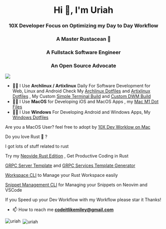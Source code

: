 <h1 align="center">Hi 👋, I'm Uriah</h1>
<h3 align="center">10X Developer Focus on Optimizing my Day to Day Workflow</h3>
<h3 align="center">A Master Rustacean 🦀</h3>
<h3 align="center">A Fullstack Software Engineer</h3>
<h3 align="center">An Open Source Advocate</h3>

![](https://komarev.com/ghpvc/?username=codeitlikemiley)


- 👨‍💻 I Use **Archlinux / Artixlinux** Daily For Software Development for Web, Linux and Android Check My [Archlinux Dotfiles](https://github.com/codeitlikemiley/huawei-mb13-dotfiles-archlinux) and [Artixlinux Dotfiles](https://github.com/codeitlikemiley/artix-dotfiles) , My Custom [Simple Terminal Build](https://github.com/codeitlikemiley/st) and [Custom DWM Build](https://github.com/codeitlikemiley/dwm)
- 👨‍💻 I Use **MacOS** for Developing iOS and MacOS Apps , my [Mac M1 Dot Files](https://github.com/goldcoders/mac-m1-dotfiles)
- 👨‍💻 I Use **Windows** For Developing Android and Windows Apps, My [Windows Dotfiles](https://github.com/goldcoders/windows-10-dotfiles)


Are you a MacOS User? feel free to adopt by [10X Dev Worklow on Mac](https://github.com/codeitlikemiley/10x-dev-macosx-workflow)


Do you love Rust 🦀 ?

I got lots of stuff related to rust

Try my [Neovide Rust Edition](https://github.com/codeitlikemiley/nvim) , Get Productive Coding in Rust

[GRPC Server Template](http://github.com/codeitlikemiley/server_template)  and [GRPC Services Template Generator](http://github.com/codeitlikemiley/service_template)

[Workspace CLI](http://github.com/codeitlikemiley/ws-cli) to Manage your Rust Workspace easily

[Snippet Management CLI](https://github.com/codeitlikemiley/snipr) for Managing your Snippets on Neovim and VSCode

If you Speed up your Dev Workflow with my Workflow please star it Thanks!

- 📫 How to reach me **codeitlikemiley@gmail.com**

<p align="left"><img align="left" src="https://github-readme-stats.vercel.app/api/top-langs/?username=codeitlikemiley&layout=compact&hide=html" alt="uriah" /></p>

<p>&nbsp;<img align="center" src="https://github-readme-stats.vercel.app/api?username=codeitlikemiley&show_icons=true" alt="uriah" /></p>





